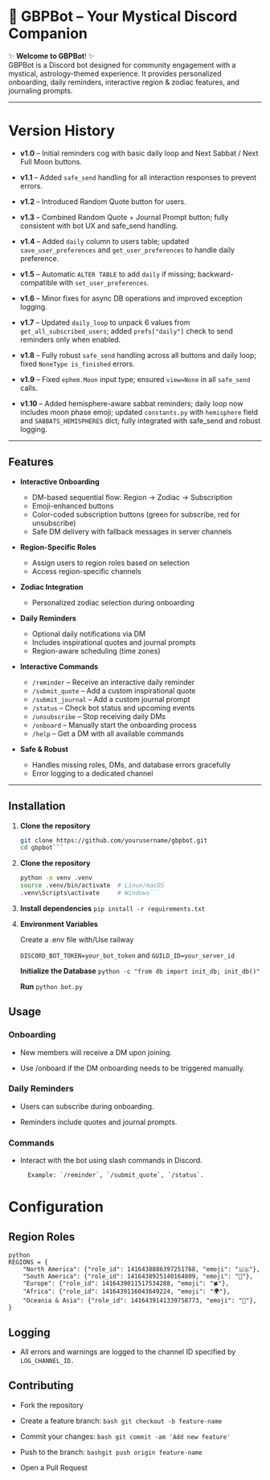 # 🌙 GBPBot – Your Mystical Discord Companion

✨ **Welcome to GBPBot**! ✨  
GBPBot is a Discord bot designed for community engagement with a mystical, astrology-themed experience. It provides personalized onboarding, daily reminders, interactive region & zodiac features, and journaling prompts.

---
# Version History

- **v1.0** – Initial reminders cog with basic daily loop and Next Sabbat / Next Full Moon buttons.

- **v1.1** – Added `safe_send` handling for all interaction responses to prevent errors.

- **v1.2** – Introduced Random Quote button for users.

- **v1.3** – Combined Random Quote + Journal Prompt button; fully consistent with bot UX and safe_send handling.

- **v1.4** – Added `daily` column to users table; updated `save_user_preferences` and `get_user_preferences` to handle daily preference.

- **v1.5** – Automatic `ALTER TABLE` to add `daily` if missing; backward-compatible with `set_user_preferences`.

- **v1.6** – Minor fixes for async DB operations and improved exception logging.

- **v1.7** – Updated `daily_loop` to unpack 6 values from `get_all_subscribed_users`; added `prefs["daily"]` check to send reminders only when enabled.

- **v1.8** – Fully robust `safe_send` handling across all buttons and daily loop; fixed `NoneType is_finished` errors.

- **v1.9** – Fixed `ephem.Moon` input type; ensured `view=None` in all `safe_send` calls.

- **v1.10** – Added hemisphere-aware sabbat reminders; daily loop now includes moon phase emoji; updated `constants.py` with `hemisphere` field and `SABBATS_HEMISPHERES` dict; fully integrated with safe_send and robust logging.

---

## Features

- **Interactive Onboarding**
  - DM-based sequential flow: Region → Zodiac → Subscription
  - Emoji-enhanced buttons
  - Color-coded subscription buttons (green for subscribe, red for unsubscribe)
  - Safe DM delivery with fallback messages in server channels

- **Region-Specific Roles**
  - Assign users to region roles based on selection
  - Access region-specific channels

- **Zodiac Integration**
  - Personalized zodiac selection during onboarding

- **Daily Reminders**
  - Optional daily notifications via DM
  - Includes inspirational quotes and journal prompts
  - Region-aware scheduling (time zones)

- **Interactive Commands**
  - `/reminder` – Receive an interactive daily reminder
  - `/submit_quote` – Add a custom inspirational quote
  - `/submit_journal` – Add a custom journal prompt
  - `/status` – Check bot status and upcoming events
  - `/unsubscribe` – Stop receiving daily DMs
  - `/onboard` – Manually start the onboarding process
  - `/help` – Get a DM with all available commands

- **Safe & Robust**
  - Handles missing roles, DMs, and database errors gracefully
  - Error logging to a dedicated channel

---

## Installation

1. **Clone the repository**
   ```bash
   git clone https://github.com/yourusername/gbpbot.git
   cd gbpbot```

2. **Clone the repository**
	```bash 
	python -m venv .venv
	source .venv/bin/activate  # Linux/macOS
	.venv\Scripts\activate     # Windows```
	
3. **Install dependencies**
	```pip install -r requirements.txt```
	
4. **Environment Variables**
	
	Create a .env file with/Use railway
	
	```DISCORD_BOT_TOKEN=your_bot_token```
				and
	```GUILD_ID=your_server_id```

	**Initialize the Database**
	``` python -c "from db import init_db; init_db()" ```
	
	**Run**
	``` python bot.py ```

## Usage

### Onboarding

- New members will receive a DM upon joining.

- Use /onboard if the DM onboarding needs to be triggered manually.

### Daily Reminders

- Users can subscribe during onboarding.

- Reminders include quotes and journal prompts.

### Commands

- Interact with the bot using slash commands in Discord.

		Example: `/reminder`, `/submit_quote`, `/status`.

# Configuration

## Region Roles
```
python
REGIONS = {
    "North America": {"role_id": 1416438886397251768, "emoji": "🇺🇸"},
    "South America": {"role_id": 1416438925140164809, "emoji": "🌴"},
    "Europe": {"role_id": 1416439011517534288, "emoji": "🍀"},
    "Africa": {"role_id": 1416439116043649224, "emoji": "🌍"},
    "Oceania & Asia": {"role_id": 1416439141339758773, "emoji": "🌺"},
}
```

## Logging

- All errors and warnings are logged to the channel ID specified by ```LOG_CHANNEL_ID.```

## Contributing

- Fork the repository
- Create a feature branch:
  ```bash git checkout -b feature-name```
  
- Commit your changes:
  ```bash git commit -am 'Add new feature'```

- Push to the branch:
 ```bashgit push origin feature-name```

- Open a Pull Request
